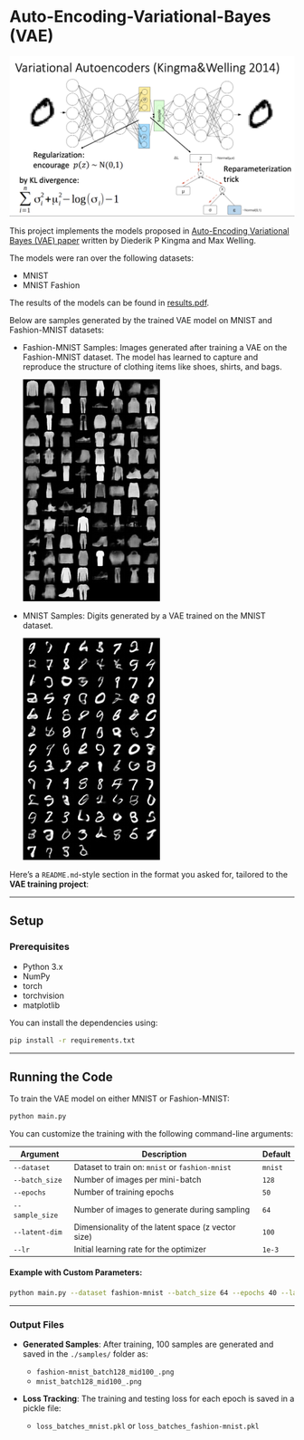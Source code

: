 # Auto-Encoding-Variational-Bayes (VAE)

<img src="images/vae_image.png" >

This project implements the models proposed in [ Auto-Encoding Variational Bayes (VAE) paper](https://arxiv.org/abs/1312.6114)
written by Diederik P Kingma and Max Welling.

The models were ran over the following datasets:
- MNIST
- MNIST Fashion

The results of the models can be found in [results.pdf](./results.pdf).

Below are samples generated by the trained VAE model on MNIST and Fashion-MNIST datasets:

- Fashion-MNIST Samples: Images generated after training a VAE on the Fashion-MNIST dataset. The model has learned to capture and reproduce the structure of clothing items like shoes, shirts, and bags.

  <img src="samples/fashion-mnist_batch128_mid100_.png">

- MNIST Samples: Digits generated by a VAE trained on the MNIST dataset.

  <img src="samples/mnist_batch128_mid100_.png">


Here’s a `README.md`-style section in the format you asked for, tailored to the **VAE training project**:

---

## Setup

### Prerequisites
- Python 3.x
- NumPy
- torch
- torchvision
- matplotlib

You can install the dependencies using:

```bash
pip install -r requirements.txt
```

---

## Running the Code

To train the VAE model on either MNIST or Fashion-MNIST:

```bash
python main.py
```

You can customize the training with the following command-line arguments:

| Argument         | Description                                           | Default         |
|------------------|-------------------------------------------------------|-----------------|
| `--dataset`      | Dataset to train on: `mnist` or `fashion-mnist`      | `mnist`         |
| `--batch_size`   | Number of images per mini-batch                      | `128`           |
| `--epochs`       | Number of training epochs                            | `50`            |
| `--sample_size`  | Number of images to generate during sampling         | `64`            |
| `--latent-dim`   | Dimensionality of the latent space (z vector size)   | `100`           |
| `--lr`           | Initial learning rate for the optimizer              | `1e-3`          |

#### Example with Custom Parameters:

```bash
python main.py --dataset fashion-mnist --batch_size 64 --epochs 40 --latent-dim 50 --lr 0.0005
```

---

### Output Files

- **Generated Samples**: After training, 100 samples are generated and saved in the `./samples/` folder as:
  - `fashion-mnist_batch128_mid100_.png`
  - `mnist_batch128_mid100_.png`

- **Loss Tracking**: The training and testing loss for each epoch is saved in a pickle file:
  - `loss_batches_mnist.pkl` or `loss_batches_fashion-mnist.pkl`